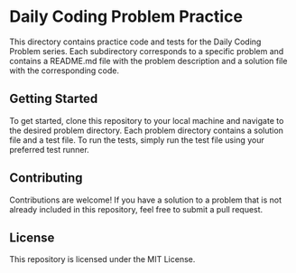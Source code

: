 # Daily Coding Problem Practice

This directory contains practice code and tests for the Daily Coding Problem series. Each subdirectory corresponds to a specific problem and contains a README.md file with the problem description and a solution file with the corresponding code.

## Getting Started

To get started, clone this repository to your local machine and navigate to the desired problem directory. Each problem directory contains a solution file and a test file. To run the tests, simply run the test file using your preferred test runner.

## Contributing

Contributions are welcome! If you have a solution to a problem that is not already included in this repository, feel free to submit a pull request.

## License

This repository is licensed under the MIT License.
